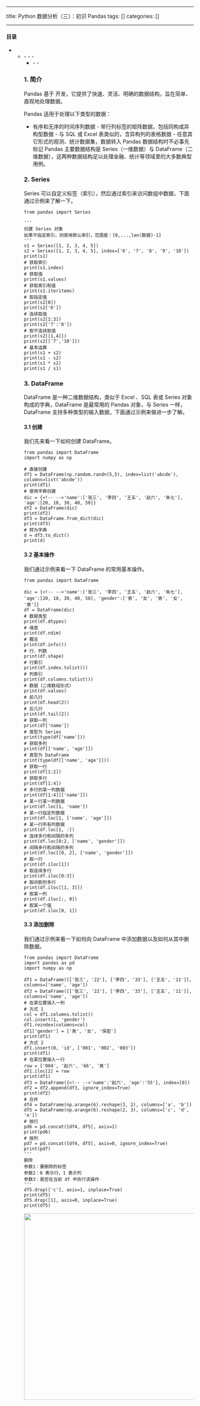 
--- 
title:  Python 数据分析（三）：初识 Pandas 
tags: []
categories: [] 

---


#### 目录
- <ul><li>- - - <ul><li>- - 


### 1. 简介

Pandas 基于  开发，它提供了快速、灵活、明确的数据结构，旨在简单、直观地处理数据。

Pandas 适用于处理以下类型的数据：
-  有序和无序的时间序列数据 -  带行列标签的矩阵数据，包括同构或异构型数据 -  与 SQL 或 Excel 表类似的，含异构列的表格数据 -  任意其它形式的观测、统计数据集，数据转入 Pandas 数据结构时不必事先标记 
Pandas 主要数据结构是 Series（一维数据）与 DataFrame（二维数据），这两种数据结构足以处理金融、统计等领域里的大多数典型用例。

### 2. Series

Series 可以自定义标签（索引），然后通过索引来访问数组中数据，下面通过示例来了解一下。

```
from pandas import Series

'''
创建 Series 对象
如果不指定索引，则使用默认索引，范围是：[0,...,len(数据)-1]
'''
s1 = Series([1, 2, 3, 4, 5])
s2 = Series([1, 2, 3, 4, 5], index=['6', '7', '8', '9', '10'])
print(s1)
# 获取索引
print(s1.index)
# 获取值
print(s1.values)
# 获取索引和值
print(s1.iteritems)
# 取指定值
print(s2[0])
print(s2['6'])
# 连续取值
print(s2[1:3])
print(s2['7':'8'])
# 取不连续取值
print(s2[[1,4]])
print(s2[['7','10']])
# 基本运算
print(s1 + s2)
print(s1 - s2)
print(s1 * s2)
print(s1 / s1)

```

### 3. DataFrame

DataFrame 是一种二维数据结构，类似于 Excel 、SQL 表或 Series 对象构成的字典，DataFrame 是最常用的 Pandas 对象，与 Series 一样，DataFrame 支持多种类型的输入数据，下面通过示例来做进一步了解。

#### 3.1 创建

我们先来看一下如何创建 DataFrame。

```
from pandas import DataFrame
import numpy as np

# 直接创建
df1 = DataFrame(np.random.randn(5,5), index=list('abcde'), columns=list('abcde'))
print(df1)
# 使用字典创建
dic = {<!-- -->'name':['张三', '李四', '王五', '赵六', '朱七'], 'age':[20, 18, 30, 40, 50]}
df2 = DataFrame(dic)
print(df2)
df3 = DataFrame.from_dict(dic)
print(df3)
# 转为字典
d = df3.to_dict()
print(d)

```

#### 3.2 基本操作

我们通过示例来看一下 DataFrame 的常用基本操作。

```
from pandas import DataFrame

dic = {<!-- -->'name':['张三', '李四', '王五', '赵六', '朱七'], 'age':[20, 18, 30, 40, 50], 'gender':['男', '女', '男', '女', '男']}
df = DataFrame(dic)
# 数据类型
print(df.dtypes)
# 维度
print(df.ndim)
# 概览
print(df.info())
# 行、列数
print(df.shape)
# 行索引
print(df.index.tolist())
# 列索引
print(df.columns.tolist())
# 数据（二维数组形式）
print(df.values)
# 前几行
print(df.head(2))
# 后几行
print(df.tail(2))
# 获取一列
print(df['name'])
# 类型为 Series
print(type(df['name']))
# 获取多列
print(df[['name', 'age']])
# 类型为 DataFrame
print(type(df[['name', 'age']]))
# 获取一行
print(df[1:2])
# 获取多行
print(df[1:4])
# 多行的某一列数据
print(df[1:4][['name']])
# 某一行某一列数据
print(df.loc[1, 'name'])
# 某一行指定列数据
print(df.loc[1, ['name', 'age']])
# 某一行所有列数据
print(df.loc[1, :])
# 连续多行和间隔的多列
print(df.loc[0:2, ['name', 'gender']])
# 间隔多行和间隔的多列
print(df.loc[[0, 2], ['name', 'gender']])
# 取一行
print(df.iloc[1])
# 取连续多行
print(df.iloc[0:3])
# 取间断的多行
print(df.iloc[[1, 3]])
# 取某一列
print(df.iloc[:, 0])
# 取某一个值
print(df.iloc[0, 1])

```

#### 3.3 添加删除

我们通过示例来看一下如何向 DataFrame 中添加数据以及如何从其中删除数据。

```
from pandas import DataFrame
import pandas as pd
import numpy as np

df1 = DataFrame([['张三', '22'], ['李四', '33'], ['王五', '11']], columns=['name', 'age'])
df2 = DataFrame([['张三', '22'], ['李四', '33'], ['王五', '11']], columns=['name', 'age'])
# 在某位置插入一列
# 方式 1
col = df1.columns.tolist()
col.insert(1, 'gender')
df1.reindex(columns=col)
df1['gender'] = ['男', '女', '保密']
print(df1)
# 方式 2
df1.insert(0, 'id', ['001', '002', '003'])
print(df1)
# 在某位置插入一行
row = ['004', '赵六', '66', '男']
df1.iloc[2] = row
print(df1)
df3 = DataFrame({<!-- -->'name':'赵六', 'age':'55'}, index=[0])
df2 = df2.append(df3, ignore_index=True)
print(df2)
# 合并
df4 = DataFrame(np.arange(6).reshape(3, 2), columns=['a', 'b'])
df5 = DataFrame(np.arange(6).reshape(2, 3), columns=['c', 'd', 'e'])
# 按行
pd6 = pd.concat([df4, df5], axis=1)
print(pd6)
# 按列
pd7 = pd.concat([df4, df5], axis=0, ignore_index=True)
print(pd7)
'''
删除
参数1：要删除的标签
参数2：0 表示行，1 表示列
参数3：是否在当前 df 中执行该操作
'''
df5.drop(['c'], axis=1, inplace=True)
print(df5)
df5.drop([1], axis=0, inplace=True)
print(df5)

```

<img src="https://img-blog.csdnimg.cn/2020032122185939.PNG?#pic_center" alt="" width="500">

